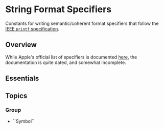 # String Format Specifiers

Constants for writing semantic/coherent format specifiers that follow the [IEEE `printf` specification](https://pubs.opengroup.org/onlinepubs/009695399/functions/printf.html).


## Overview

While Apple's official list of specifiers is documented [here](https://developer.apple.com/library/archive/documentation/Cocoa/Conceptual/Strings/Articles/formatSpecifiers.html), the documentation is quite dated, and somewhat incomplete. 


## Essentials


## Topics

### <!--@START_MENU_TOKEN@-->Group<!--@END_MENU_TOKEN@-->

- <!--@START_MENU_TOKEN@-->``Symbol``<!--@END_MENU_TOKEN@-->
    
